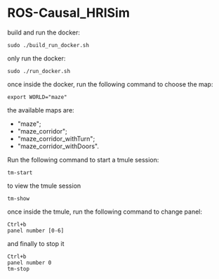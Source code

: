 # ROS-Causal_HRISim
build and run the docker:
```
sudo ./build_run_docker.sh
```
only run the docker:
```
sudo ./run_docker.sh
```
once inside the docker, run the following command to choose the map:
```
export WORLD="maze"
```
the available maps are:
- "maze";
- "maze_corridor";
- "maze_corridor_withTurn";
- "maze_corridor_withDoors".

Run the following command to start a tmule session:
```
tm-start
```
to view the tmule session
```
tm-show
```
once inside the tmule, run the following command to change panel:
```
Ctrl+b
panel number [0-6]
```
and finally to stop it
```
Ctrl+b
panel number 0
tm-stop
```
